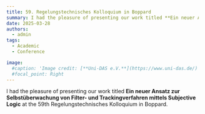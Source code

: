 ```yaml
---
title: 59. Regelungstechnisches Kolloquium in Boppard
summary: I had the pleasure of presenting our work titled **Ein neuer Ansatz zur Selbstüberwachung von Filter- und Trackingverfahren mittels Subjective Logic** at the 59th Regelungstechnisches Kolloquium in Boppard.
date: 2025-03-28
authors:
  - admin
tags:
  - Academic
  - Conference

image:
  #caption: 'Image credit: [**Uni-DAS e.V.**](https://www.uni-das.de/)'
  #focal_point: Right
---
```


I had the pleasure of presenting our work titled **Ein neuer Ansatz zur Selbstüberwachung von Filter- und Trackingverfahren mittels Subjective Logic** at the 59th Regelungstechnisches Kolloquium in Boppard.
